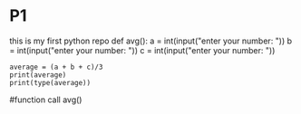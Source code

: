 # P1
this is my first python repo
def avg():
    a = int(input("enter your number: "))
    b = int(input("enter your number: "))
    c = int(input("enter your number: "))
   
    average = (a + b + c)/3
    print(average)
    print(type(average))
#function call
avg()
